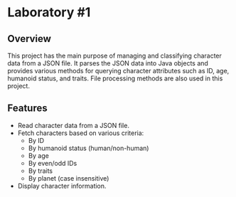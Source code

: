 # Laboratory #1

## Overview
This project has the main purpose of managing and classifying character data from a JSON file. It parses the JSON data into Java objects and provides various methods for querying character attributes such as ID, age, humanoid status, and traits. File processing methods are also used in this project.

## Features
- Read character data from a JSON file.
- Fetch characters based on various criteria:
  - By ID
  - By humanoid status (human/non-human)
  - By age
  - By even/odd IDs
  - By traits
  - By planet (case insensitive)
- Display character information.


